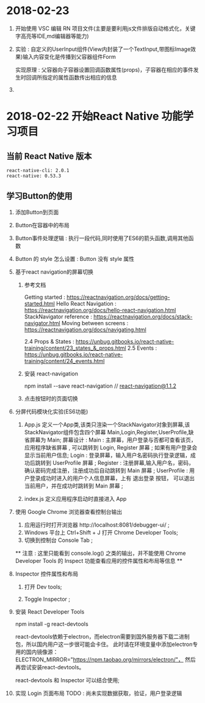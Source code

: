 # 2018-02-23

1. 开始使用 VSC 编辑 RN 项目文件(主要是要利用js文件排版自动格式化，关键字高亮等IDE,md编辑器等能力)
2. 实验 : 自定义的UserInput组件(View内封装了一个TextInput,带图标Image效果)输入内容变化是传播到父容器组件Form
	
	实现原理 : 父容器向子容器设置回调函数属性(props)，子容器在相应的事件发生时回调所指定的属性函数传出相应的信息
3. 

# 2018-02-22 开始React Native 功能学习项目

## 当前 React Native 版本

```
react-native-cli: 2.0.1
react-native: 0.53.3
```

## 学习Button的使用

1. 添加Button到页面
2. Button在容器中的布局
3. Button事件处理逻辑 : 执行一段代码,同时使用了ES6的箭头函数,调用其他函数
4. Button 的 style 怎么设置 : Button 没有 style 属性
5. 基于react navigation的屏幕切换
        
	1. 参考文档

		Getting started : https://reactnavigation.org/docs/getting-started.html 
		Hello React Navigation : https://reactnavigation.org/docs/hello-react-navigation.html
		StackNavigator reference : https://reactnavigation.org/docs/stack-navigator.html
		Moving between screens : https://reactnavigation.org/docs/navigating.html
		
		2.4 Props & States : https://unbug.gitbooks.io/react-native-training/content/23_states_&_props.html
		2.5 Events : https://unbug.gitbooks.io/react-native-training/content/24_events.html
	2. 安装 react-navigation 

		npm install --save react-navigation	
		// react-navigation@1.1.2			
    
	3. 点击按钮时的页面切换
		
6. 分屏代码模块化实验(ES6功能)	
    
	1. App.js 定义一个App类,该类只渲染一个StackNavigator对象到屏幕,该StackNavigator组件包含四个屏幕 Main,Login,Register,UserProfile,缺省屏幕为 Main;
		屏幕设计 : 
			Main : 主屏幕，用户登录与否都可查看该页，应用程序缺省屏幕 , 可以跳转到 Login, Register 屏幕 ; 如果有用户登录会显示当前用户信息;
			Login : 登录屏幕，输入用户名密码执行登录逻辑，成功后跳转到 UserProfile 屏幕 ;
			Register : 注册屏幕,输入用户名，密码，确认密码完成注册，注册成功后自动跳转到 Main 屏幕 ;
			UserProfile : 用户登录成功时进入的用户个人信息屏幕，上有 退出登录 按钮， 可以退出当前用户，并在成功时跳转到 Main 屏幕 ;
	
	
	2. index.js 定义应用程序启动时直接进入 App

7. 使用 Google Chrome 浏览器查看控制台输出
	1. 应用运行时打开浏览器 http://localhost:8081/debugger-ui/ ;
	2. Windows 平台上 Ctrl+Shift + J 打开 Chrome Developer Tools;
	3. 切换到控制台 Console Tab ;
	
	** 注意 : 这里只能看到 console.log() 之类的输出，并不能使用 Chrome Developer Tools 的 Inspect 功能查看应用的控件属性和布局等信息 **
8. Inspector 控件属性和布局
    
	1. 打开 Dev tools;
	
	2. Toggle Inspector ;
	
9. 安装 React Developer Tools
	
	npm install -g react-devtools
	
	react-devtools依赖于electron，而electron需要到国外服务器下载二进制包，所以国内用户这一步很可能会卡住。
	此时请在环境变量中添加electron专用的国内镜像源：ELECTRON_MIRROR="https://npm.taobao.org/mirrors/electron/"，
	然后再尝试安装react-devtools。
	
	react-devtools 和 Inspector 可以结合使用;

10. 实现 Login 页面布局
	TODO : 尚未实现数据获取，验证，用户登录逻辑
	
	